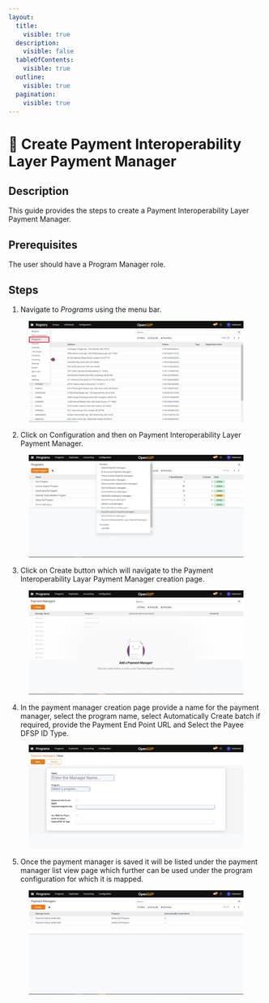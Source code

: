 ```yaml
---
layout:
  title:
    visible: true
  description:
    visible: false
  tableOfContents:
    visible: true
  outline:
    visible: true
  pagination:
    visible: true
---
```


# 📔 Create Payment Interoperability Layer Payment Manager

## Description

This guide provides the steps to create a Payment Interoperability Layer Payment Manager.

## Prerequisites

The user should have a Program Manager role.

## Steps

1. Navigate to _Programs_ using the menu bar.

<figure><img src="../../../../../../.gitbook/assets/programs.png" alt=""><figcaption></figcaption></figure>

2. Click on Configuration and then on Payment Interoperability Layer Payment Manager.

<figure><img src="../../../../../../.gitbook/assets/configuration (1).png" alt=""><figcaption></figcaption></figure>

3. Click on Create button which will navigate to the Payment Interoperability Layar Payment Manager creation page.

<figure><img src="../../../../../../.gitbook/assets/payment-hub-ee-payment-manager-creation-page.png" alt=""><figcaption></figcaption></figure>

4. In the payment manager creation page provide a name for the payment manager, select the program name, select Automatically Create batch if required, provide the Payment End Point URL and Select the Payee DFSP ID Type.

<figure><img src="../../../../../../.gitbook/assets/payment-interop-creation-page (1) (1).png" alt=""><figcaption></figcaption></figure>

5. Once the payment manager is saved it will be listed under the payment manager list view page which further can be used under the program configuration for which it is mapped.

<figure><img src="../../../../../../.gitbook/assets/payment-interop-listview-page.png" alt=""><figcaption></figcaption></figure>
